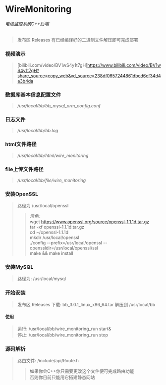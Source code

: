 # WireMonitoring
###### 电缆监控系统C++后端
> 发布区 Releases 有已经编译好的二进制文件解压即可完成部署
### 视频演示
> [bilibili.com/video/BV1wS4y1t7gH]https://www.bilibili.com/video/BV1wS4y1t7gH?share_source=copy_web&vd_source=238df0657244861dbcd6cf34d4a3b4da
### 数据库基本信息配置文件
> */usr/local/bb/bb_mysql_orm_config.conf*
### 日志文件
> */usr/local/bb/bb.log*
### html文件路径
> */usr/local/bb/html/wire_monitoring*
### file上传文件路径
> */usr/local/bb/file/wire_monitoring*
### 安装OpenSSL
> 路径为 /usr/local/openssl
>> *示例*:  
>> wget https://www.openssl.org/source/openssl-1.1.1d.tar.gz  
>> tar -xf openssl-1.1.1d.tar.gz  
>> cd ~/openssl-1.1.1d  
>> mkdir /usr/local/openssl  
>> ./config --prefix=/usr/local/openssl --openssldir=/usr/local/openssl/ssl  
>> make && make install  
### 安装MySQL
> 路径为: /usr/local/mysql
### 开始安装
> 发布区 Releases 下载: bb_3.0.1_linux_x86_64.tar 解压到 /usr/local/bb
#### 使用
> 运行: /usr/local/bb/wire_monitoring_run start&  
> 停止: /usr/local/bb/wire_monitoring_run stop
### 源码解析
> 路由文件: /include/api/Route.h  
>> 如果你会C++你只需要更改这个文件便可完成路由功能  
>> 否则你目前只能用它搭建静态网站